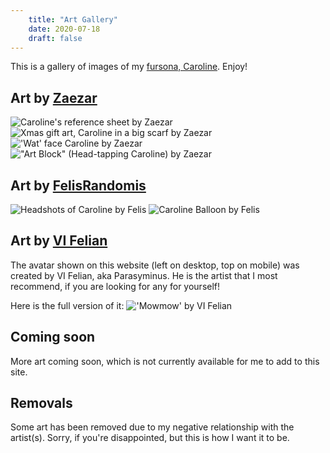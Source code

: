 ```yaml
---
    title: "Art Gallery"
    date: 2020-07-18
    draft: false
---
```


This is a gallery of images of my [fursona, Caroline](../fursona). Enjoy!

## Art by [Zaezar](https://www.zaezardraws.com)
![Caroline's reference sheet by Zaezar](./RefSheetByZaezar.png)
![Xmas gift art, Caroline in a big scarf by Zaezar](./XmasCarolineByZaezar.png)
!['Wat' face Caroline by Zaezar](./WatByZaezar.png)
!["Art Block" (Head-tapping Caroline) by Zaezar](./HeadTapByZaezar.gif)

## Art by [FelisRandomis](https://twitter.com/FelisRandomis)
![Headshots of Caroline by Felis](./HeadshotsByFelisRandomis.png)
![Caroline Balloon by Felis](./CarolineBloonByFelisRandomis.png)

## Art by [VI Felian](https://twitter.com/Parasyminus)
The avatar shown on this website (left on desktop, top on mobile) was created by VI Felian, aka Parasyminus.
He is the artist that I most recommend, if you are looking for any for yourself!

Here is the full version of it:
!['Mowmow' by VI Felian](./MowmowByVIFelian.png)

## Coming soon
More art coming soon, which is not currently available for me to add to this site.

## Removals
Some art has been removed due to my negative relationship with the artist(s).
Sorry, if you're disappointed, but this is how I want it to be.